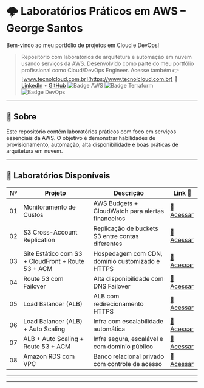 # 🌩️ Laboratórios Práticos em AWS – George Santos
Bem-vindo ao meu portfólio de projetos em Cloud e DevOps!  
> Repositório com laboratórios de arquitetura e automação em nuvem usando serviços da AWS. Desenvolvido como parte do meu portfólio profissional como Cloud/DevOps Engineer.
Acesse também 👉 [www.tecnolcloud.com.br](https://www.tecnolcloud.com.br)
💼 [LinkedIn](https://www.linkedin.com/in/george-lsantos/) • [GitHub](https://github.com/George-lsantos)
![Badge AWS](https://img.shields.io/badge/AWS-Prático-orange?style=for-the-badge&logo=amazonaws)
![Badge Terraform](https://img.shields.io/badge/Terraform-InProgress-623CE4?style=for-the-badge&logo=terraform)
![Badge DevOps](https://img.shields.io/badge/DevOps-Automação-blue?style=for-the-badge&logo=githubactions)

---

## 🚀 Sobre

Este repositório contém laboratórios práticos com foco em serviços essenciais da AWS. O objetivo é demonstrar habilidades de provisionamento, automação, alta disponibilidade e boas práticas de arquitetura em nuvem.


---
## 📁 Laboratórios Disponíveis

| Nº  | Projeto                                                   | Descrição                                                                  | Link 📎 |
|-----|-----------------------------------------------------------|----------------------------------------------------------------------------|---------|
| 01  | Monitoramento de Custos                                   | AWS Budgets + CloudWatch para alertas financeiros                         | [🔗 Acessar](./lab-01-monitoramento) |
| 02  | S3 Cross-Account Replication                              | Replicação de buckets S3 entre contas diferentes                           | [🔗 Acessar](./lab-02-s3-cross-account-replication) |
| 03  | Site Estático com S3 + CloudFront + Route 53 + ACM       | Hospedagem com CDN, domínio customizado e HTTPS                           | [🔗 Acessar](./lab-02-s3-static-website-Cloudfront-ACM) |
| 04  | Route 53 com Failover                                     | Alta disponibilidade com DNS Failover                                     | [🔗 Acessar](./lab-03-route53-failover) |
| 05  | Load Balancer (ALB)                                       | ALB com redirecionamento HTTPS                                            | [🔗 Acessar](./lab-04-ALB) |
| 06  | Load Balancer (ALB) + Auto Scaling                        | Infra com escalabilidade automática                                       | [🔗 Acessar](./lab-04-ALB-ASG) |
| 07  | ALB + Auto Scaling + Route 53 + ACM                       | Infra segura, escalável e com domínio público                             | [🔗 Acessar](./lab-04-ALB-ASG-Route53) |
| 08  | Amazon RDS com VPC                                        | Banco relacional privado com controle de acesso                           | [🔗 Acessar](./lab-05-RDS) |



---
---
